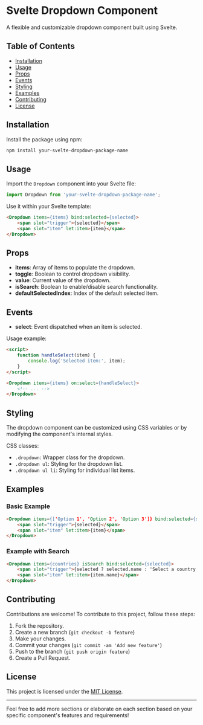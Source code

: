 # Svelte Dropdown Component

A flexible and customizable dropdown component built using Svelte.

## Table of Contents
- [Installation](#installation)
- [Usage](#usage)
- [Props](#props)
- [Events](#events)
- [Styling](#styling)
- [Examples](#examples)
- [Contributing](#contributing)
- [License](#license)

## Installation

Install the package using npm:

```bash
npm install your-svelte-dropdown-package-name
```

## Usage

Import the `Dropdown` component into your Svelte file:

```javascript
import Dropdown from 'your-svelte-dropdown-package-name';
```

Use it within your Svelte template:

```html
<Dropdown items={items} bind:selected={selected}>
    <span slot="trigger">{selected}</span>
    <span slot="item" let:item>{item}</span>
</Dropdown>
```

## Props

- **items**: Array of items to populate the dropdown.
- **toggle**: Boolean to control dropdown visibility.
- **value**: Current value of the dropdown.
- **isSearch**: Boolean to enable/disable search functionality.
- **defaultSelectedIndex**: Index of the default selected item.

## Events

- **select**: Event dispatched when an item is selected.

Usage example:
```html
<script>
    function handleSelect(item) {
        console.log('Selected item:', item);
    }
</script>

<Dropdown items={items} on:select={handleSelect}>
    <!-- ... -->
</Dropdown>
```

## Styling

The dropdown component can be customized using CSS variables or by modifying the component's internal styles.

CSS classes:
- `.dropdown`: Wrapper class for the dropdown.
- `.dropdown ul`: Styling for the dropdown list.
- `.dropdown ul li`: Styling for individual list items.

## Examples

### Basic Example

```html
<Dropdown items={['Option 1', 'Option 2', 'Option 3']} bind:selected={selected}>
    <span slot="trigger">{selected}</span>
    <span slot="item" let:item>{item}</span>
</Dropdown>
```

### Example with Search

```html
<Dropdown items={countries} isSearch bind:selected={selected}>
    <span slot="trigger">{selected ? selected.name : 'Select a country'}</span>
    <span slot="item" let:item>{item.name}</span>
</Dropdown>
```

## Contributing

Contributions are welcome! To contribute to this project, follow these steps:
1. Fork the repository.
2. Create a new branch (`git checkout -b feature`)
3. Make your changes.
4. Commit your changes (`git commit -am 'Add new feature'`)
5. Push to the branch (`git push origin feature`)
6. Create a Pull Request.

## License

This project is licensed under the [MIT License](LICENSE).

---

Feel free to add more sections or elaborate on each section based on your specific component's features and requirements!
